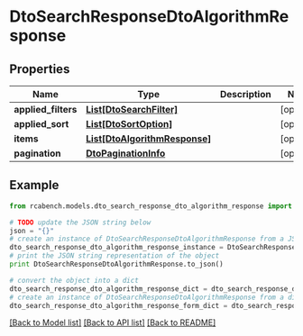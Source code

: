 # DtoSearchResponseDtoAlgorithmResponse


## Properties

Name | Type | Description | Notes
------------ | ------------- | ------------- | -------------
**applied_filters** | [**List[DtoSearchFilter]**](DtoSearchFilter.md) |  | [optional] 
**applied_sort** | [**List[DtoSortOption]**](DtoSortOption.md) |  | [optional] 
**items** | [**List[DtoAlgorithmResponse]**](DtoAlgorithmResponse.md) |  | [optional] 
**pagination** | [**DtoPaginationInfo**](DtoPaginationInfo.md) |  | [optional] 

## Example

```python
from rcabench.models.dto_search_response_dto_algorithm_response import DtoSearchResponseDtoAlgorithmResponse

# TODO update the JSON string below
json = "{}"
# create an instance of DtoSearchResponseDtoAlgorithmResponse from a JSON string
dto_search_response_dto_algorithm_response_instance = DtoSearchResponseDtoAlgorithmResponse.from_json(json)
# print the JSON string representation of the object
print DtoSearchResponseDtoAlgorithmResponse.to_json()

# convert the object into a dict
dto_search_response_dto_algorithm_response_dict = dto_search_response_dto_algorithm_response_instance.to_dict()
# create an instance of DtoSearchResponseDtoAlgorithmResponse from a dict
dto_search_response_dto_algorithm_response_form_dict = dto_search_response_dto_algorithm_response.from_dict(dto_search_response_dto_algorithm_response_dict)
```
[[Back to Model list]](../README.md#documentation-for-models) [[Back to API list]](../README.md#documentation-for-api-endpoints) [[Back to README]](../README.md)


